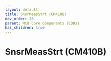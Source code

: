 ```yaml
---
layout: default
title: SnsrMeasStrt (CM410B)
nav_order: 28
parent: MCU Core Components (CDDs)
has_children: true
---
```

# SnsrMeasStrt (CM410B)

